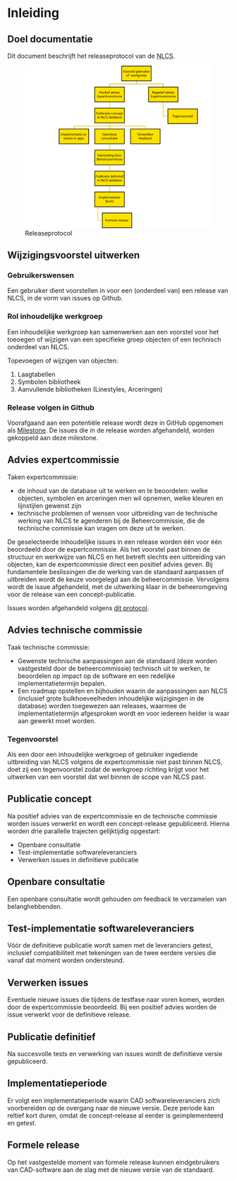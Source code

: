 # Inleiding

## Doel documentatie
Dit document beschrijft het releaseprotocol van de <abbr title="Nederlandse CAD-standaard">NLCS</abbr>.

<figure>
<img src="../media/Releaseprotocol.png" alt="flowchart van het releaseprotocol zoals beschreven in dit document">
<figcaption>Releaseprotocol</caption>
</figure>


## Wijzigingsvoorstel uitwerken

### Gebruikerswensen
Een gebruiker dient voorstellen in voor een (onderdeel van) een release van NLCS, in de vorm van issues op Github.

### Rol inhoudelijke werkgroep 
Een inhoudelijke werkgroep kan samenwerken aan een voorstel voor het toeoegen of wijzigen van een specifieke groep objecten of een technisch onderdeel van NLCS.

Topevoegen of wijzigen van objecten:
1. Laagtabellen 
2. Symbolen bibliotheek 
3. Aanvullende bibliotheken (Linestyles, Arceringen) 


### Release volgen in Github 
Voorafgaand aan een potentiële release wordt deze in GitHub opgenomen als [Milestone](https://github.com/nl-digigo/NLCS/milestones). De issues die in de release worden afgehandeld, worden gekoppeld aan deze milestone.

## Advies expertcommissie
Taken expertcommissie: 
* de inhoud van de database uit te werken en te beoordelen: welke objecten, symbolen en arceringen men wil opnemen, welke kleuren en lijnstijlen gewenst zijn
* technische problemen of wensen voor uitbreiding van de technische werking van NLCS te agenderen bij de Beheercommissie, die de technische commissie kan vragen om deze uit te werken.

De geselecteerde inhoudelijke issues in een release worden één voor één beoordeeld door de expertcommissie. Als het voorstel past binnen de structuur en werkwijze van NLCS en het betreft slechts een uitbreiding van objecten, kan de expertcommissie direct een positief advies geven. Bij fundamentele beslissingen die de werking van de standaard aanpassen of uitbreiden wordt de keuze voorgelegd aan de beheercommissie. Vervolgens wordt de issue afgehandeld, met de uitwerking klaar in de beheeromgeving voor de release van een concept-publicatie.

Issues worden afgehandeld volgens [dit protocol](https://github.com/nl-digigo/NLCS/blob/main/instructies/RASCI%20Github%20issues%20NLCS.pdf).


## Advies technische commissie
Taak technische commissie:

* Gewenste technische aanpassingen aan de standaard (deze worden vastgesteld door de beheercommissie) technisch uit te werken, te beoordelen op impact op de software en een redelijke implementatietermijn bepalen.
* Een roadmap opstellen en bijhouden waarin de aanpassingen aan NLCS (inclusief grote bulkhoeveelheden inhoudelijke wijzigingen in de database) worden toegewezen aan releases, waarmee de implementatietermijn afgesproken wordt en voor iedereen helder is waar aan gewerkt moet worden.


### Tegenvoorstel
Als een door een inhoudelijke werkgroep of gebruiker ingediende uitbreiding van NLCS volgens de expertcommissie niet past binnen NLCS, doet zij een tegenvoorstel zodat de werkgroep richting krijgt voor het uitwerken van een voorstel dat wel binnen de scope van NLCS past.

## Publicatie concept
Na positief advies van de expertcommissie en de technische commissie worden issues verwerkt en wordt een concept-release gepubliceerd. Hierna worden drie parallelle trajecten gelijktijdig opgestart:

* Openbare consultatie
* Test-implementatie softwareleveranciers
* Verwerken issues in definitieve publicatie

## Openbare consultatie
Een openbare consultatie wordt gehouden om feedback te verzamelen van belanghebbenden.

## Test-implementatie softwareleveranciers
Vóór de definitieve publicatie wordt samen met de leveranciers getest, inclusief compatibiliteit met tekeningen van de twee eerdere versies die vanaf dat moment worden ondersteund.

## Verwerken issues
Eventuele nieuwe issues die tijdens de testfase naar voren komen, worden door de expertcommissie beoordeeld. Bij een positief advies worden de issue verwerkt voor de definitieve release.

## Publicatie definitief
Na succesvolle tests en verwerking van issues wordt de definitieve versie gepubliceerd.

## Implementatieperiode
Er volgt een implementatieperiode waarin CAD softwareleveranciers zich voorbereiden op de overgang naar de nieuwe versie. Deze periode kan reltief kort duren, omdat de concept-release al eerder is geimplementeerd en getest. 

## Formele release
Op het vastgestelde moment van formele release kunnen eindgebruikers van CAD-software aan de slag met de nieuwe versie van de standaard.

